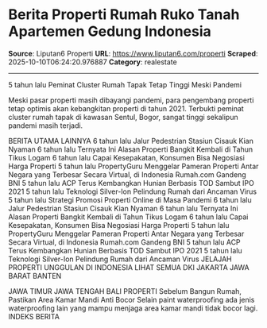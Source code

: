 # Berita Properti Rumah Ruko Tanah Apartemen Gedung Indonesia

**Source**: Liputan6 Properti
**URL**: https://www.liputan6.com/properti
**Scraped**: 2025-10-10T06:24:20.976887
**Category**: realestate

---

5 tahun lalu
Peminat Cluster Rumah Tapak Tetap Tinggi Meski Pandemi

Meski pasar properti masih dibayangi pandemi, para pengembang properti tetap optimis akan kebangkitan properti di tahun 2021. Terbukti peminat cluster rumah tapak di kawasan Sentul, Bogor, sangat tinggi sekalipun pandemi masih terjadi.

BERITA UTAMA LAINNYA
6 tahun lalu
Jalur Pedestrian Stasiun Cisauk Kian Nyaman
6 tahun lalu
Ternyata Ini Alasan Properti Bangkit Kembali di Tahun Tikus Logam
6 tahun lalu
Capai Kesepakatan, Konsumen Bisa Negosiasi Harga Properti
5 tahun lalu
PropertyGuru Menggelar Pameran Properti Antar Negara yang Terbesar Secara Virtual, di Indonesia Rumah.com Gandeng BNI
5 tahun lalu
ACP Terus Kembangkan Hunian Berbasis TOD Sambut IPO 2021
5 tahun lalu
Teknologi Silver-Ion Pelindung Rumah dari Ancaman Virus
5 tahun lalu
Strategi Promosi Properti Online di Masa Pandemi
6 tahun lalu
Jalur Pedestrian Stasiun Cisauk Kian Nyaman
6 tahun lalu
Ternyata Ini Alasan Properti Bangkit Kembali di Tahun Tikus Logam
6 tahun lalu
Capai Kesepakatan, Konsumen Bisa Negosiasi Harga Properti
5 tahun lalu
PropertyGuru Menggelar Pameran Properti Antar Negara yang Terbesar Secara Virtual, di Indonesia Rumah.com Gandeng BNI
5 tahun lalu
ACP Terus Kembangkan Hunian Berbasis TOD Sambut IPO 2021
5 tahun lalu
Teknologi Silver-Ion Pelindung Rumah dari Ancaman Virus
JELAJAH PROPERTI UNGGULAN DI INDONESIA
LIHAT SEMUA 
DKI JAKARTA
JAWA BARAT
BANTEN


JAWA TIMUR
JAWA TENGAH
BALI
PROPERTI
Sebelum Bangun Rumah, Pastikan Area Kamar Mandi Anti Bocor
Selain paint waterproofing ada jenis waterproofing lain yang mampu menjaga area kamar mandi tidak bocor lagi.
INDEKS BERITA
